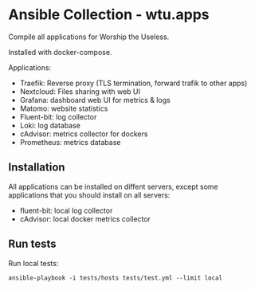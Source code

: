 # Ansible Collection - wtu.apps

Compile all applications for Worship the Useless.

Installed with docker-compose.

Applications:
* Traefik: Reverse proxy (TLS termination, forward trafik to other apps)
* Nextcloud: Files sharing with web UI
* Grafana: dashboard web UI for metrics & logs
* Matomo: website statistics
* Fluent-bit: log collector
* Loki: log database
* cAdvisor: metrics collector for dockers
* Prometheus: metrics database

## Installation

All applications can be installed on diffent servers, except some applications that you should install on all servers:
* fluent-bit: local log collector
* cAdvisor: local docker metrics collector

## Run tests

Run local tests:

```
ansible-playbook -i tests/hosts tests/test.yml --limit local
```

